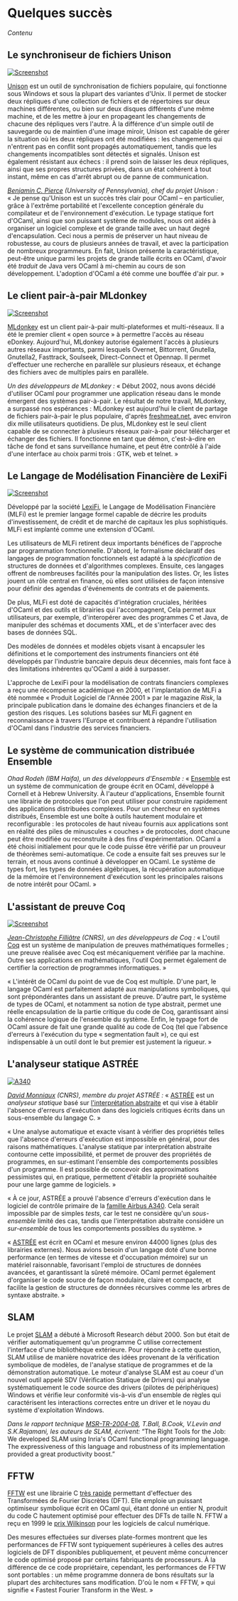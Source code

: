 <!-- ((! set title Quelques succès !)) ((! set learn !)) -->

# Quelques succès
*Contenu*

## Le synchroniseur de fichiers Unison
[<img src='http://caml.inria.fr/about/successes-images/unison-thumb.jpg' alt='Screenshot'  title='Screenshot of Unison&#39;s main window' />](http://caml.inria.fr/about/successes-images/unison.jpg)

[Unison](http://www.cis.upenn.edu/%7Ebcpierce/unison/) est un outil de
synchronisation de fichiers populaire, qui fonctionne sous Windows et
sous la plupart des variantes d'Unix. Il permet de stocker deux
répliques d'une collection de fichiers et de répertoires sur deux
machines différentes, ou bien sur deux disques différents d'une même
machine, et de les mettre à jour en propageant les changements de
chacune des répliques vers l'autre. À la différence d'un simple outil de
sauvegarde ou de maintien d'une image miroir, Unison est capable de
gérer la situation où les deux répliques ont été modifiées : les
changements qui n'entrent pas en conflit sont propagés automatiquement,
tandis que les changements incompatibles sont détectés et signalés.
Unison est également résistant aux échecs : il prend soin de laisser les
deux répliques, ainsi que ses propres structures privées, dans un état
cohérent à tout instant, même en cas d'arrêt abrupt ou de panne de
communication.

*[Benjamin C. Pierce](http://www.cis.upenn.edu/%7Ebcpierce/) (University
of Pennsylvania), chef du projet Unison :* « Je pense qu'Unison est un
succès très clair pour OCaml – en particulier, grâce à l'extrême
portabilité et l'excellente conception générale du compilateur et de
l'environnement d'exécution. Le typage statique fort d'OCaml, ainsi que
son puissant système de modules, nous ont aidés à organiser un logiciel
complexe et de grande taille avec un haut degré d'encapsulation. Ceci
nous a permis de préserver un haut niveau de robustesse, au cours de
plusieurs années de travail, et avec la participation de nombreux
programmeurs. En fait, Unison présente la caractéristique, peut-être
unique parmi les projets de grande taille écrits en OCaml, d'avoir été
*traduit* de Java vers OCaml à mi-chemin au cours de son développement.
L'adoption d'OCaml a été comme une bouffée d'air pur. »

## Le client pair-à-pair MLdonkey
[<img src='http://caml.inria.fr/about/successes-images/mldonkey-thumb.jpg' alt='Screenshot'  title='Screenshot of one of MLdonkey&#39;s windows' />](http://caml.inria.fr/about/successes-images/mldonkey.jpg)

[MLdonkey](http://mldonkey.sourceforge.net/Main_Page) est un client
pair-à-pair multi-plateformes et multi-réseaux. Il a été le premier
client « open source » à permettre l'accès au réseau eDonkey.
Aujourd'hui, MLdonkey autorise également l'accès à plusieurs autres
réseaux importants, parmi lesquels Overnet, Bittorrent, Gnutella,
Gnutella2, Fasttrack, Soulseek, Direct-Connect et Opennap. Il permet
d'effectuer une recherche en parallèle sur plusieurs réseaux, et échange
des fichiers avec de multiples pairs en parallèle.

*Un des développeurs de MLdonkey :* « Début 2002, nous avons décidé
d'utiliser OCaml pour programmer une application réseau dans le monde
émergent des systèmes pair-à-pair. Le résultat de notre travail,
MLdonkey, a surpassé nos espérances : MLdonkey est aujourd'hui le client
de partage de fichiers pair-à-pair le plus populaire, d'après
[freshmeat.net](http://freshmeat.net/), avec environ dix mille
utilisateurs quotidiens. De plus, MLdonkey est le seul client capable de
se connecter à plusieurs réseaux pair-à-pair pour télécharger et
échanger des fichiers. Il fonctionne en tant que démon, c'est-à-dire en
tâche de fond et sans surveillance humaine, et peut être contrôlé à
l'aide d'une interface au choix parmi trois : GTK, web et telnet. »

## Le Langage de Modélisation Financière de LexiFi
[<img src='http://caml.inria.fr/about/successes-images/lexifi-thumb.png' alt='Screenshot'  title='A report produced by LexiFi software' />](http://caml.inria.fr/about/successes-images/lexifi.png)

Développé par la société [LexiFi](http://www.lexifi.com/), le Langage de
Modélisation Financière (MLFi) est le premier langage formel capable de
décrire les produits d'investissement, de crédit et de marché de
capitaux les plus sophistiqués. MLFi est implanté comme une extension
d'OCaml.

Les utilisateurs de MLFi retirent deux importants bénéfices de
l'approche par programmation fonctionnelle. D'abord, le formalisme
déclaratif des langages de programmation fonctionnels est adapté à la
*spécification* de structures de données et d'algorithmes complexes.
Ensuite, ces langages offrent de nombreuses facilités pour la
manipulation des listes. Or, les listes jouent un rôle central en
finance, où elles sont utilisées de façon intensive pour définir des
agendas d'événements de contrats et de paiements.

De plus, MLFi est doté de capacités d'intégration cruciales, héritées
d'OCaml et des outils et librairies qui l'accompagnent, Cela permet aux
utilisateurs, par exemple, d'interopérer avec des programmes C et Java,
de manipuler des schémas et documents XML, et de s'interfacer avec des
bases de données SQL.

Des modèles de données et modèles objets visant à encapsuler les
définitions et le comportement des instruments financiers ont été
développés par l'industrie bancaire depuis deux décennies, mais font
face à des limitations inhérentes qu'OCaml a aidé à surpasser.

L'approche de LexiFi pour la modélisation de contrats financiers
complexes a reçu une récompense académique en 2000, et l'implantation de
MLFi a été nommée « Produit Logiciel de l'Année 2001 » par le magazine
*Risk*, la principale publication dans le domaine des échanges
financiers et de la gestion des risques. Les solutions basées sur MLFi
gagnent en reconnaissance à travers l'Europe et contribuent à répandre
l'utilisation d'OCaml dans l'industrie des services financiers.

## Le système de communication distribuée Ensemble
*Ohad Rodeh (IBM Haifa), un des développeurs d'Ensemble :*
« [Ensemble](http://dsl.cs.technion.ac.il/projects/Ensemble/) est un
système de communication de groupe écrit en OCaml, développé à Cornell
et à Hebrew University. À l'auteur d'applications, Ensemble fournit une
librairie de protocoles que l'on peut utiliser pour construire
rapidement des applications distribuées complexes. Pour un chercheur en
systèmes distribués, Ensemble est une boîte à outils hautement modulaire
et reconfigurable : les protocoles de haut niveau fournis aux
applications sont en réalité des piles de minuscules « couches » de
protocoles, dont chacune peut être modifiée ou reconstruite à des fins
d'expérimentation. OCaml a été choisi initialement pour que le code
puisse être vérifié par un prouveur de théorèmes semi-automatique. Ce
code a ensuite fait ses preuves sur le terrain, et nous avons continué à
développer en OCaml. Le système de types fort, les types de données
algébriques, la récupération automatique de la mémoire et
l'environnement d'exécution sont les principales raisons de notre
intérêt pour OCaml. »

## L'assistant de preuve Coq
[<img src='http://caml.inria.fr/about/successes-images/coq-thumb.jpg' alt='Screenshot'  title='Screenshot of Coq&#39;s integrated development environment' />](http://caml.inria.fr/about/successes-images/coq.jpg)

*[Jean-Christophe Filliâtre](http://www.lri.fr/%7Efilliatr/) (CNRS), un
des développeurs de Coq :* « L'outil [Coq](http://coq.inria.fr/) est un
système de manipulation de preuves mathématiques formelles ; une preuve
réalisée avec Coq est mécaniquement vérifiée par la machine. Outre ses
applications en mathématiques, l'outil Coq permet également de certifier
la correction de programmes informatiques. »

« L'intérêt de OCaml du point de vue de Coq est multiple. D'une part, le
langage OCaml est parfaitement adapté aux manipulations symboliques, qui
sont prépondérantes dans un assistant de preuve. D'autre part, le
système de types de OCaml, et notamment sa notion de type abstrait,
permet une réelle encapsulation de la partie critique du code de Coq,
garantissant ainsi la cohérence logique de l'ensemble du système. Enfin,
le typage fort de OCaml assure de fait une grande qualité au code de Coq
(tel que l'absence d'erreurs à l'exécution du type « segmentation
fault »), ce qui est indispensable à un outil dont le but premier est
justement la rigueur. »

## L'analyseur statique ASTRÉE
[<img src='http://caml.inria.fr/about/successes-images/astree.gif' alt='A340'  title='ASTRÉE has been used to certify the Airbus A340 flight control software' />](http://www.airbus.com/product/a330_a340_backgrounder.asp)

*[David Monniaux](http://www-verimag.imag.fr/~monniaux/) (CNRS), membre
du projet ASTRÉE :* « [ASTRÉE](http://www.astree.ens.fr/) est un
*analyseur statique* basé sur [l&#39;interprétation
abstraite](http://www.di.ens.fr/%7Ecousot/aiintro.shtml) et qui vise à
établir l'absence d'erreurs d'exécution dans des logiciels critiques
écrits dans un sous-ensemble du langage C. »

« Une analyse automatique et exacte visant à vérifier des propriétés
telles que l'absence d'erreurs d'exécution est impossible en général,
pour des raisons mathématiques. L'analyse statique par interprétation
abstraite contourne cette impossibilité, et permet de prouver des
propriétés de programmes, en sur-estimant l'ensemble des comportements
possibles d'un programme. Il est possible de concevoir des
approximations pessimistes qui, en pratique, permettent d'établir la
propriété souhaitée pour une large gamme de logiciels. »

« À ce jour, ASTRÉE a prouvé l'absence d'erreurs d'exécution dans le
logiciel de contrôle primaire de la [famille Airbus
A340](http://www.airbus.com/product/a330_a340_backgrounder.asp). Cela
serait impossible par de simples *tests*, car le test ne considère qu'un
*sous-ensemble* limité des cas, tandis que l'interprétation abstraite
considère un *sur-ensemble* de tous les comportements possibles du
système. »

« [ASTRÉE](http://www.astree.ens.fr/) est écrit en OCaml et mesure
environ 44000 lignes (plus des librairies externes). Nous avions besoin
d'un langage doté d'une bonne performance (en termes de vitesse et
d'occupation mémoire) sur un matériel raisonnable, favorisant l'emploi
de structures de données avancées, et garantissant la sûreté mémoire.
OCaml permet également d'organiser le code source de façon modulaire,
claire et compacte, et facilite la gestion de structures de données
récursives comme les arbres de syntaxe abstraite. »

## SLAM
Le projet [SLAM](http://research.microsoft.com/en-us/projects/slam/) a
débuté à Microsoft Research début 2000. Son but était de vérifier
automatiquement qu'un programme C utilise correctement l'interface d'une
bibliothèque extérieure. Pour répondre à cette question, SLAM utilise de
manière novatrice des idées provenant de la vérification symbolique de
modèles, de l'analyse statique de programmes et de la démonstration
automatique. Le moteur d'analyse SLAM est au coeur d'un nouvel outil
appelé SDV (Vérification Statique de Drivers) qui analyse
systématiquement le code source des drivers (pilotes de périphériques)
Windows et vérifie leur conformité vis-à-vis d'un ensemble de règles qui
caractérisent les interactions correctes entre un driver et le noyau du
système d'exploitation Windows.

*Dans le rapport technique
[MSR-TR-2004-08](http://research.microsoft.com/apps/pubs/default.aspx?id=70038),
T.Ball, B.Cook, V.Levin and S.K.Rajamani, les auteurs de SLAM,
écrivent:* “The Right Tools for the Job: We developed SLAM using Inria's
OCaml functional programming language. The expressiveness of this
language and robustness of its implementation provided a great
productivity boost.”

## FFTW
[FFTW](http://www.fftw.org/) est une librairie C [très
rapide](http://www.fftw.org/benchfft/) permettant d'effectuer des
Transformées de Fourier Discrètes (DFT). Elle emploie un puissant
optimiseur symbolique écrit en OCaml qui, étant donné un entier N,
produit du code C hautement optimisé pour effectuer des DFTs de taille
N. FFTW a reçu en 1999 le [prix
Wilkinson](http://www.mcs.anl.gov/about-us/j-h-wilkinson-prize-numerical-software)
pour les logiciels de calcul numérique.

Des mesures effectuées sur diverses plate-formes montrent que les
performances de FFTW sont typiquement supérieures à celles des autres
logiciels de DFT disponibles publiquement, et peuvent même concurrencer
le code optimisé proposé par certains fabriquants de processeurs. À la
différence de ce code propriétaire, cependant, les performances de FFTW
sont portables : un même programme donnera de bons résultats sur la
plupart des architectures sans modification. D'où le nom « FFTW, » qui
signifie « Fastest Fourier Transform in the West. »


